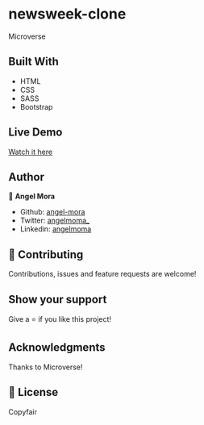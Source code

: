 # newsweek-clone
Microverse 

## Built With

- HTML
- CSS
- SASS
- Bootstrap

## Live Demo

[Watch it here](link)

## Author

👤 **Angel Mora**

- Github: [angel-mora](https://github.com/angel-mora)
- Twitter: [angelmoma_](https://twitter.com/angelmoma_)
- Linkedin: [angelmoma](https://www.linkedin.com/in/angelmoma/)

## 🤝 Contributing

Contributions, issues and feature requests are welcome!

## Show your support

Give a ⭐️ if you like this project!

## Acknowledgments

Thanks to Microverse!

## 📝 License

Copyfair

